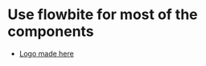 # Use flowbite for most of the components

- [Logo made here](https://app.logo.com/dashboard/logo_4b868812-1eff-44f7-8a60-fbd933a88992?new_logo=true)